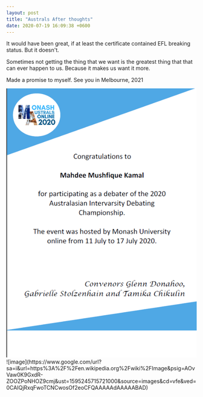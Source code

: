 ```yaml
---
layout: post
title: "Australs After thoughts"
date: 2020-07-19 16:09:38 +0600
---
```


It would have been great, if at least the certificate contained EFL breaking status. But it doesn't.

Sometimes not getting the thing that we want is the greatest thing that that can ever happen to us. Because it makes us want it more.

Made a promise to myself. See you in Melbourne, 2021

<img src="aus.jpg" alt="img1"/>
![image](https://www.google.com/url?sa=i&url=https%3A%2F%2Fen.wikipedia.org%2Fwiki%2FImage&psig=AOvVaw0K9GxdR-ZOOZPoNHOZ9cmj&ust=1595245715721000&source=images&cd=vfe&ved=0CAIQjRxqFwoTCNCwosOf2eoCFQAAAAAdAAAAABAD)
